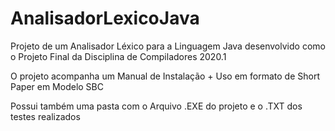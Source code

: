 # AnalisadorLexicoJava
Projeto de um Analisador Léxico para a Linguagem Java desenvolvido como o Projeto Final da Disciplina de Compiladores 2020.1

O projeto acompanha um Manual de Instalação + Uso em formato de Short Paper em Modelo SBC

Possui também uma pasta com o Arquivo .EXE do projeto e o .TXT dos testes realizados
